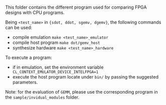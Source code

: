This folder contains the different program used for comparing FPGA designs with CPU programs.


Being `<test_name>` in `{sdot, ddot, sgemv, dgemv}`, the following 
commands can be used:
 - compile emulation `make <test_name>_emulator`
 - compile host program `make dot/gemv_host`
 - synthesize hardware `make <test_name>_hardware`
 
 
To execute a program:
- if in emulation, set the environment variable ` CL_CONTEXT_EMULATOR_DEVICE_INTELFPGA=1`
- execute the host program locate under `bin/` by passing the suggested parameters. 
 
 
Note: for the evaluation of `GEMM`, please use the corresponding program in the `sample/invidual_modules` folder.

